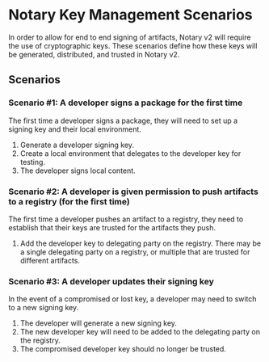 # Notary Key Management Scenarios
In order to allow for end to end signing of artifacts, Notary v2 will require the use of cryptographic keys. These scenarios define how these keys will be generated, distributed, and trusted in Notary v2.

## Scenarios

### Scenario #1: A developer signs a package for the first time
The first time a developer signs a package, they will need to set up a signing key and their local environment.
  1. Generate a developer signing key.
  1. Create a local environment that delegates to the developer key for testing.
  1. The developer signs local content.

### Scenario #2: A developer is given permission to push artifacts to a registry (for the first time)
The first time a developer pushes an artifact to a registry, they need to establish that their keys are trusted for the artifacts they push.
  1. Add the developer key to delegating party on the registry. There may be a single delegating party on a registry, or multiple that are trusted for different artifacts.

### Scenario #3: A developer updates their signing key
In the event of a compromised or lost key, a developer may need to switch to a new signing key.
  1. The developer will generate a new signing key.
  1. The new developer key will need to be added to the delegating party on the registry.
  1. The compromised developer key should no longer be trusted.
